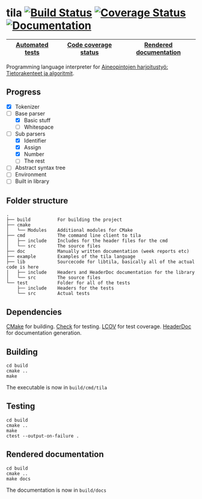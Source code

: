 tila [![Build Status][travis-img]][travis-link] [![Coverage Status][coveralls-img]][coveralls-link] [![Documentation][docs-img]][docs-link]
====


| [Automated tests][travis-link] | [Code coverage status][coveralls-link] | [Rendered documentation][docs-link] |
| ------------------------------ | -------------------------------------- | ----------------------------------- |

Programming language interpreter for [Aineopintojen harjoitustyö: Tietorakenteet ja algoritmit][course-link].

Progress
--------

- [x] Tokenizer
- [ ] Base parser
  - [x] Basic stuff
  - [ ] Whitespace
- [ ] Sub parsers
  - [x] Identifier
  - [x] Assign
  - [x] Number
  - [ ] The rest
- [ ] Abstract syntax tree
- [ ] Environment
- [ ] Built in library

Folder structure
----------------

    .
    ├── build          For building the project
    ├── cmake
    │   └── Modules    Additional modules for CMake
    ├── cmd            The command line client to tila
    │   ├── include    Includes for the header files for the cmd
    │   └── src        The source files
    ├── doc            Manually written documentation (week reports etc)
    ├── example        Examples of the tila language
    ├── lib            Sourcecode for libtila, basically all of the actual code is here
    │   ├── include    Headers and HeaderDoc documentation for the library
    │   └── src        The source files
    └── test           Folder for all of the tests
        ├── include    Headers for the tests
        └── src        Actual tests

Dependencies
------------

[CMake][cmake] for building. [Check][check] for testing. [LCOV][lcov] for test coverage. [HeaderDoc][hdoc] for documentation generation.

Building
--------

    cd build
    cmake ..
    make

The executable is now in `build/cmd/tila`

Testing
-------

    cd build
    cmake ..
    make
    ctest --output-on-failure .

Rendered documentation
----------------------

    cd build
    cmake ..
    make docs

The documentation is now in `build/docs`

[course-link]: https://www.cs.helsinki.fi/courses/58161/2015/k/a/1
[travis-img]: https://img.shields.io/travis/JuhaniImberg/tila.svg?style=flat-square
[travis-link]: https://travis-ci.org/JuhaniImberg/tila
[coveralls-img]: https://img.shields.io/coveralls/JuhaniImberg/tila.svg?style=flat-square
[coveralls-link]: https://coveralls.io/r/JuhaniImberg/tila?branch=master
[docs-img]: https://img.shields.io/badge/docs-yep-brightgreen.svg?style=flat-square
[docs-link]: http://ahdoc.pieso.me/JuhaniImberg/tila/index.html
[cmake]: http://www.cmake.org/
[check]: http://check.sourceforge.net/
[lcov]: http://ltp.sourceforge.net/coverage/lcov.php
[hdoc]: https://developer.apple.com/library/mac/documentation/DeveloperTools/Conceptual/HeaderDoc/intro/intro.html
